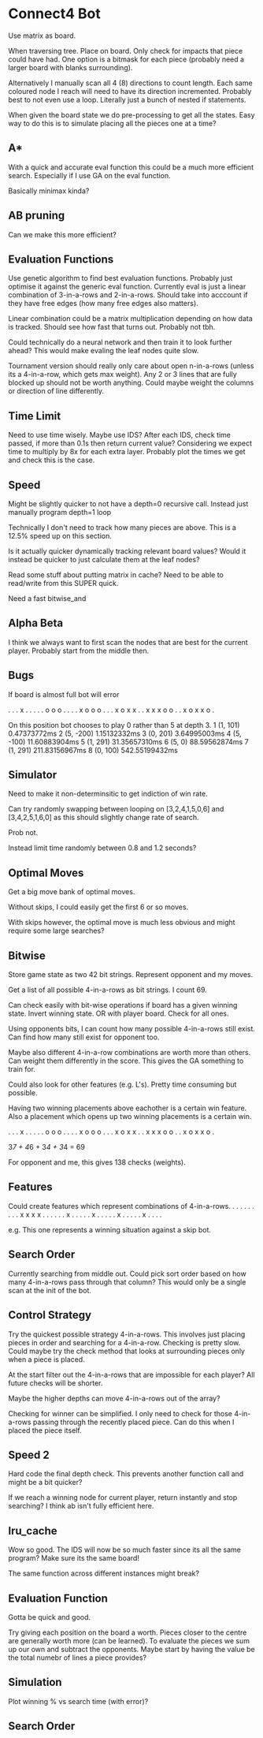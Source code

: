 # Connect4 Bot


Use matrix as board.

When traversing tree.
Place on board.
Only check for impacts that piece could have had.
One option is a bitmask for each piece (probably need a larger board with
blanks surrounding).

Alternatively I manually scan all 4 (8) directions to count length.
Each same coloured node I reach will need to have its direction incremented.
Probably best to not even use a loop. Literally just a bunch of nested if
statements.


When given the board state we do pre-processing to get all the states.
Easy way to do this is to simulate placing all the pieces one at a time?


## A*
With a quick and accurate eval function this could be a much more efficient search.
Especially if I use GA on the eval function.

Basically minimax kinda?



## AB pruning
Can we make this more efficient?




## Evaluation Functions
Use genetic algorithm to find best evaluation functions.
Probably just optimise it against the generic eval function.
Currently eval is just a linear combination of 3-in-a-rows and 2-in-a-rows.
Should take into acccount if they have free edges (how many free edges also matters).

Linear combination could be a matrix multiplication depending on how data is
tracked. Should see how fast that turns out. Probably not tbh.



Could technically do a neural network and then train it to look further ahead?
This would make evaling the leaf nodes quite slow.



Tournament version should really only care about open n-in-a-rows (unless its a
4-in-a-row, which gets max weight). Any 2 or 3 lines that are fully blocked up
should not be worth anything.
Could maybe weight the columns or direction of line differently.




## Time Limit
Need to use time wisely.
Maybe use IDS?
After each IDS, check time passed, if more than 0.1s then return current value?
Considering we expect time to multiply by 8x for each extra layer.
Probably plot the times we get and check this is the case.



## Speed
Might be slightly quicker to not have a depth=0 recursive call.
Instead just manually program depth=1 loop 


Technically I don't need to track how many pieces are above.
This is a 12.5% speed up on this section.


Is it actually quicker dynamically tracking relevant board values?
Would it instead be quicker to just calculate them at the leaf nodes?


Read some stuff about putting matrix in cache?
Need to be able to read/write from this SUPER quick.


Need a fast bitwise_and



## Alpha Beta
I think we always want to first scan the nodes that are best for the current player.
Probably start from the middle then.



## Bugs
If board is almost full bot will error



 . . . x . . .
 . . o o o . .
 . . x o o o .
 . . x o x x .
 . x x x o o .
 . x o x x o .

On this position bot chooses to play 0 rather than 5 at depth 3.
1 (1, 101) 0.47373772ms
2 (5, -200) 1.15132332ms
3 (0, 201) 3.64995003ms
4 (5, -100) 11.60883904ms
5 (1, 291) 31.35657310ms
6 (5, 0) 88.59562874ms
7 (1, 291) 211.83156967ms
8 (0, 100) 542.55199432ms







## Simulator
Need to make it non-determinsitic to get indiction of win rate.

Can try randomly swapping between looping on [3,2,4,1,5,0,6] and [3,4,2,5,1,6,0]
as this should slightly change rate of search.

Prob not.

Instead limit time randomly between 0.8 and 1.2 seconds?



## Optimal Moves
Get a big move bank of optimal moves.

Without skips, I could easily get the first 6 or so moves.

With skips however, the optimal move is much less obvious and might require some
large searches?



## Bitwise

Store game state as two 42 bit strings.
Represent opponent and my moves.

Get a list of all possible 4-in-a-rows as bit strings.
I count 69.

Can check easily with bit-wise operations if board has a given winning state.
Invert winning state. OR with player board. Check for all ones.

Using opponents bits, I can count how many possible 4-in-a-rows still exist.
Can find how many still exist for opponent too.


Maybe also different 4-in-a-row combinations are worth more than others.
Can weight them differently in the score.
This gives the GA something to train for.



Could also look for other features (e.g. L's).
Pretty time consuming but possible.

Having two winning placements above eachother is a certain win feature.
Also a placement which opens up two winning placements is a certain win.



 . . . x . . .
 . . o o o . .
 . . x o o o .
 . . x o x x .
 . x x x o o .
 . x o x x o .

 3*7 + 4*6 + 3*4 + 3*4 = 69

For opponent and me, this gives 138 checks (weights).



## Features

Could create features which represent combinations of 4-in-a-rows.
 . . . . . . .
 . . x x x x .
 . . . . . x .
 . . . . x . .
 . . . x . . .
 . . x . . . .

e.g. This one represents a winning situation against a skip bot.



## Search Order

Currently searching from middle out.
Could pick sort order based on how many 4-in-a-rows pass through that column?
This would only be a single scan at the init of the bot.



## Control Strategy
Try the quickest possible strategy 4-in-a-rows.
This involves just placing pieces in order and searching for a 4-in-a-row.
Checking is pretty slow. Could maybe try the check method that looks at
surrounding pieces only when a piece is placed.



At the start filter out the 4-in-a-rows that are impossible for each player?
All future checks will be shorter.

Maybe the higher depths can move 4-in-a-rows out of the array?

Checking for winner can be simplified.
I only need to check for those 4-in-a-rows passing through the recently placed
piece.
Can do this when I placed the piece itself.


## Speed 2

Hard code the final depth check.
This prevents another function call and might be a bit quicker?



If we reach a winning node for current player, return instantly and stop
searching? I think ab isn't fully efficient here.



## lru_cache
Wow so good.
The IDS will now be so much faster since its all the same program?
Make sure its the same board!

The same function across different instances might break?




## Evaluation Function
Gotta be quick and good.

Try giving each position on the board a worth.
Pieces closer to the centre are generally worth more (can be learned).
To evaluate the pieces we sum up our own and subtract the opponents.
Maybe start by having the value be the total numebr of lines a piece provides?



## Simulation
Plot winning % vs search time (with error)?


## Search Order



